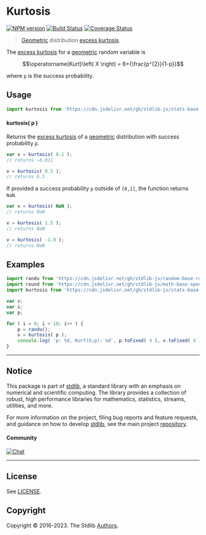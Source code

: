 <!--

@license Apache-2.0

Copyright (c) 2018 The Stdlib Authors.

Licensed under the Apache License, Version 2.0 (the "License");
you may not use this file except in compliance with the License.
You may obtain a copy of the License at

   http://www.apache.org/licenses/LICENSE-2.0

Unless required by applicable law or agreed to in writing, software
distributed under the License is distributed on an "AS IS" BASIS,
WITHOUT WARRANTIES OR CONDITIONS OF ANY KIND, either express or implied.
See the License for the specific language governing permissions and
limitations under the License.

-->

# Kurtosis

[![NPM version][npm-image]][npm-url] [![Build Status][test-image]][test-url] [![Coverage Status][coverage-image]][coverage-url] <!-- [![dependencies][dependencies-image]][dependencies-url] -->

> [Geometric][geometric-distribution] distribution [excess kurtosis][kurtosis].

<!-- Section to include introductory text. Make sure to keep an empty line after the intro `section` element and another before the `/section` close. -->

<section class="intro">

The [excess kurtosis][kurtosis] for a [geometric][geometric-distribution] random variable is

<!-- <equation class="equation" label="eq:geometric_kurtosis" align="center" raw="\operatorname{Kurt}\left( X \right) = 6+{\frac{p^{2}}{1-p}}" alt="Excess kurtosis for a geometric distribution."> -->

```math
\operatorname{Kurt}\left( X \right) = 6+{\frac{p^{2}}{1-p}}
```

<!-- <div class="equation" align="center" data-raw-text="\operatorname{Kurt}\left( X \right) = 6+{\frac{p^{2}}{1-p}}" data-equation="eq:geometric_kurtosis">
    <img src="https://cdn.jsdelivr.net/gh/stdlib-js/stdlib@51534079fef45e990850102147e8945fb023d1d0/lib/node_modules/@stdlib/stats/base/dists/geometric/kurtosis/docs/img/equation_geometric_kurtosis.svg" alt="Excess kurtosis for a geometric distribution.">
    <br>
</div> -->

<!-- </equation> -->

where `p` is the success probability.

</section>

<!-- /.intro -->

<!-- Package usage documentation. -->



<section class="usage">

## Usage

```javascript
import kurtosis from 'https://cdn.jsdelivr.net/gh/stdlib-js/stats-base-dists-geometric-kurtosis@deno/mod.js';
```

#### kurtosis( p )

Returns the [excess kurtosis][kurtosis] of a [geometric][geometric-distribution] distribution with success probability `p`.

```javascript
var v = kurtosis( 0.1 );
// returns ~6.011

v = kurtosis( 0.5 );
// returns 6.5
```

If provided a success probability `p` outside of `[0,1]`, the function returns `NaN`.

```javascript
var v = kurtosis( NaN );
// returns NaN

v = kurtosis( 1.5 );
// returns NaN

v = kurtosis( -1.0 );
// returns NaN
```

</section>

<!-- /.usage -->

<!-- Package usage notes. Make sure to keep an empty line after the `section` element and another before the `/section` close. -->

<section class="notes">

</section>

<!-- /.notes -->

<!-- Package usage examples. -->

<section class="examples">

## Examples

<!-- eslint no-undef: "error" -->

```javascript
import randu from 'https://cdn.jsdelivr.net/gh/stdlib-js/random-base-randu@deno/mod.js';
import round from 'https://cdn.jsdelivr.net/gh/stdlib-js/math-base-special-round@deno/mod.js';
import kurtosis from 'https://cdn.jsdelivr.net/gh/stdlib-js/stats-base-dists-geometric-kurtosis@deno/mod.js';

var v;
var i;
var p;

for ( i = 0; i < 10; i++ ) {
    p = randu();
    v = kurtosis( p );
    console.log( 'p: %d, Kurt(X;p): %d', p.toFixed( 4 ), v.toFixed( 4 ) );
}
```

</section>

<!-- /.examples -->

<!-- Section to include cited references. If references are included, add a horizontal rule *before* the section. Make sure to keep an empty line after the `section` element and another before the `/section` close. -->

<section class="references">

</section>

<!-- /.references -->

<!-- Section for related `stdlib` packages. Do not manually edit this section, as it is automatically populated. -->

<section class="related">

</section>

<!-- /.related -->

<!-- Section for all links. Make sure to keep an empty line after the `section` element and another before the `/section` close. -->


<section class="main-repo" >

* * *

## Notice

This package is part of [stdlib][stdlib], a standard library with an emphasis on numerical and scientific computing. The library provides a collection of robust, high performance libraries for mathematics, statistics, streams, utilities, and more.

For more information on the project, filing bug reports and feature requests, and guidance on how to develop [stdlib][stdlib], see the main project [repository][stdlib].

#### Community

[![Chat][chat-image]][chat-url]

---

## License

See [LICENSE][stdlib-license].


## Copyright

Copyright &copy; 2016-2023. The Stdlib [Authors][stdlib-authors].

</section>

<!-- /.stdlib -->

<!-- Section for all links. Make sure to keep an empty line after the `section` element and another before the `/section` close. -->

<section class="links">

[npm-image]: http://img.shields.io/npm/v/@stdlib/stats-base-dists-geometric-kurtosis.svg
[npm-url]: https://npmjs.org/package/@stdlib/stats-base-dists-geometric-kurtosis

[test-image]: https://github.com/stdlib-js/stats-base-dists-geometric-kurtosis/actions/workflows/test.yml/badge.svg?branch=main
[test-url]: https://github.com/stdlib-js/stats-base-dists-geometric-kurtosis/actions/workflows/test.yml?query=branch:main

[coverage-image]: https://img.shields.io/codecov/c/github/stdlib-js/stats-base-dists-geometric-kurtosis/main.svg
[coverage-url]: https://codecov.io/github/stdlib-js/stats-base-dists-geometric-kurtosis?branch=main

<!--

[dependencies-image]: https://img.shields.io/david/stdlib-js/stats-base-dists-geometric-kurtosis.svg
[dependencies-url]: https://david-dm.org/stdlib-js/stats-base-dists-geometric-kurtosis/main

-->

[chat-image]: https://img.shields.io/gitter/room/stdlib-js/stdlib.svg
[chat-url]: https://app.gitter.im/#/room/#stdlib-js_stdlib:gitter.im

[stdlib]: https://github.com/stdlib-js/stdlib

[stdlib-authors]: https://github.com/stdlib-js/stdlib/graphs/contributors

[umd]: https://github.com/umdjs/umd
[es-module]: https://developer.mozilla.org/en-US/docs/Web/JavaScript/Guide/Modules

[deno-url]: https://github.com/stdlib-js/stats-base-dists-geometric-kurtosis/tree/deno
[umd-url]: https://github.com/stdlib-js/stats-base-dists-geometric-kurtosis/tree/umd
[esm-url]: https://github.com/stdlib-js/stats-base-dists-geometric-kurtosis/tree/esm
[branches-url]: https://github.com/stdlib-js/stats-base-dists-geometric-kurtosis/blob/main/branches.md

[stdlib-license]: https://raw.githubusercontent.com/stdlib-js/stats-base-dists-geometric-kurtosis/main/LICENSE

[geometric-distribution]: https://en.wikipedia.org/wiki/Geometric_distribution

[kurtosis]: https://en.wikipedia.org/wiki/Kurtosis

</section>

<!-- /.links -->
